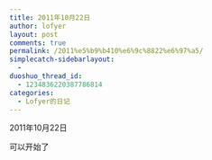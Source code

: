```yaml
---
title: 2011年10月22日
author: lofyer
layout: post
comments: true
permalink: /2011%e5%b9%b410%e6%9c%8822%e6%97%a5/
simplecatch-sidebarlayout:
  - 
duoshuo_thread_id:
  - 1234836220387786814
categories:
  - Lofyer的日记
---
```

2011年10月22日

可以开始了